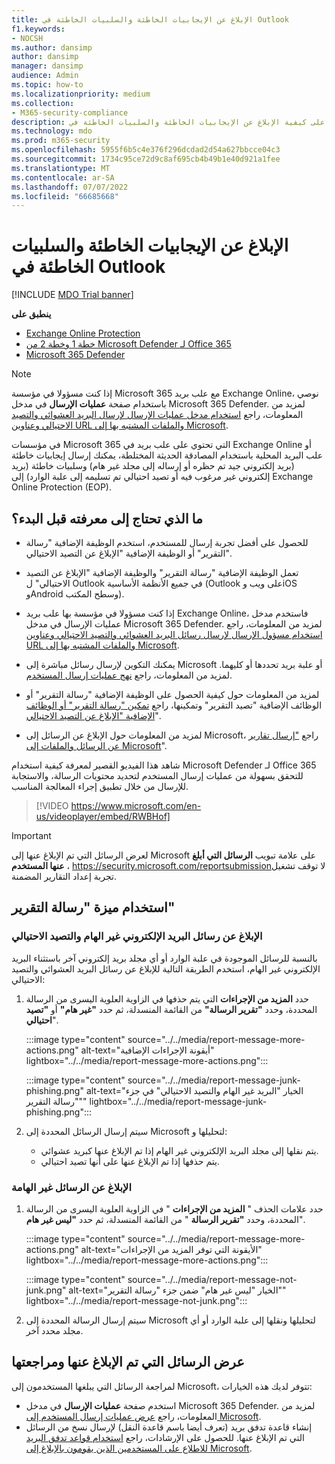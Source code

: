 ```yaml
---
title: الإبلاغ عن الإيجابيات الخاطئة والسلبيات الخاطئة في Outlook
f1.keywords:
- NOCSH
ms.author: dansimp
author: dansimp
manager: dansimp
audience: Admin
ms.topic: how-to
ms.localizationpriority: medium
ms.collection:
- M365-security-compliance
description: تعرف على كيفية الإبلاغ عن الإيجابيات الخاطئة والسلبيات الخاطئة في Outlook باستخدام ميزة "رسالة التقرير".
ms.technology: mdo
ms.prod: m365-security
ms.openlocfilehash: 5955f6b5c4e376f296dcdad2d54a627bbcce04c3
ms.sourcegitcommit: 1734c95ce72d9c8af695cb4b49b1e40d921a1fee
ms.translationtype: MT
ms.contentlocale: ar-SA
ms.lasthandoff: 07/07/2022
ms.locfileid: "66685668"
---
```

# <a name="report-false-positives-and-false-negatives-in-outlook"></a>الإبلاغ عن الإيجابيات الخاطئة والسلبيات الخاطئة في Outlook

[!INCLUDE [MDO Trial banner](../includes/mdo-trial-banner.md)]

**ينطبق على**
- [Exchange Online Protection](exchange-online-protection-overview.md)
- [خطة 1 وخطة 2 من Microsoft Defender لـ Office 365](defender-for-office-365.md)
- [Microsoft 365 Defender](../defender/microsoft-365-defender.md)

> [!NOTE]
> إذا كنت مسؤولا في مؤسسة Microsoft 365 مع علب بريد Exchange Online، نوصي باستخدام صفحة **عمليات الإرسال** في مدخل Microsoft 365 Defender. لمزيد من المعلومات، راجع [استخدام مدخل عمليات الإرسال لإرسال البريد العشوائي والتصيد الاحتيالي وعناوين URL والملفات المشتبه بها إلى Microsoft](admin-submission.md).

في مؤسسات Microsoft 365 التي تحتوي على علب بريد في Exchange Online أو علب البريد المحلية باستخدام المصادقة الحديثة المختلطة، يمكنك إرسال إيجابيات خاطئة (بريد إلكتروني جيد تم حظره أو إرساله إلى مجلد غير هام) وسلبيات خاطئة (بريد إلكتروني غير مرغوب فيه أو تصيد احتيالي تم تسليمه إلى علبة الوارد) إلى Exchange Online Protection (EOP).

## <a name="what-do-you-need-to-know-before-you-begin"></a>ما الذي تحتاج إلى معرفته قبل البدء؟

- للحصول على أفضل تجربة إرسال للمستخدم، استخدم الوظيفة الإضافية "رسالة التقرير" أو الوظيفة الإضافية "الإبلاغ عن التصيد الاحتيالي".

- تعمل الوظيفة الإضافية "رسالة التقرير" والوظيفة الإضافية "الإبلاغ عن التصيد الاحتيالي" ل Outlook في جميع الأنظمة الأساسية (Outlook على ويب وiOS وAndroid وسطح المكتب).

- إذا كنت مسؤولا في مؤسسة بها علب بريد Exchange Online، فاستخدم مدخل عمليات الإرسال في مدخل Microsoft 365 Defender. لمزيد من المعلومات، راجع [استخدام مسؤول الإرسال لإرسال رسائل البريد العشوائي والتصيد الاحتيالي وعناوين URL والملفات المشتبه بها إلى Microsoft](admin-submission.md).

- يمكنك التكوين لإرسال رسائل مباشرة إلى Microsoft أو علبة بريد تحددها أو كليهما. لمزيد من المعلومات، راجع [نهج عمليات إرسال المستخدم](user-submission.md).

- لمزيد من المعلومات حول كيفية الحصول على الوظيفة الإضافية "رسالة التقرير" أو الوظائف الإضافية "تصيد التقرير" وتمكينها، راجع [تمكين "رسالة التقرير" أو الوظائف الإضافية "الإبلاغ عن التصيد الاحتيالي](enable-the-report-message-add-in.md)".

- لمزيد من المعلومات حول الإبلاغ عن الرسائل إلى Microsoft، راجع ["إرسال تقارير عن الرسائل والملفات إلى Microsoft](report-junk-email-messages-to-microsoft.md)".

شاهد هذا الفيديو القصير لمعرفة كيفية استخدام Microsoft Defender لـ Office 365 للتحقق بسهولة من عمليات إرسال المستخدم لتحديد محتويات الرسالة، والاستجابة للإرسال من خلال تطبيق إجراء المعالجة المناسب. 
> [!VIDEO https://www.microsoft.com/en-us/videoplayer/embed/RWBHof]

> [!IMPORTANT]
> لعرض الرسائل التي تم الإبلاغ عنها إلى Microsoft على علامة تبويب **الرسائل التي أبلغ عنها المستخدم** ، <https://security.microsoft.com/reportsubmission>لا توقف تشغيل تجربة إعداد التقارير المضمنة.

## <a name="use-the-report-message-feature"></a>استخدام ميزة "رسالة التقرير"

### <a name="report-junk-and-phishing-messages"></a>الإبلاغ عن رسائل البريد الإلكتروني غير الهام والتصيد الاحتيالي

بالنسبة للرسائل الموجودة في علبة الوارد أو أي مجلد بريد إلكتروني آخر باستثناء البريد الإلكتروني غير الهام، استخدم الطريقة التالية للإبلاغ عن رسائل البريد العشوائي والتصيد الاحتيالي:

1. حدد **المزيد من الإجراءات** التي يتم حذفها في الزاوية العلوية اليسرى من الرسالة المحددة، وحدد **"تقرير الرسالة"** من القائمة المنسدلة، ثم حدد **"غير هام"** أو **"تصيد احتيالي**".

   :::image type="content" source="../../media/report-message-more-actions.png" alt-text="أيقونة الإجراءات الإضافية" lightbox="../../media/report-message-more-actions.png":::

   :::image type="content" source="../../media/report-message-junk-phishing.png" alt-text="الخيار &quot;البريد غير الهام والتصيد الاحتيالي&quot; في جزء &quot;رسالة التقرير&quot;" lightbox="../../media/report-message-junk-phishing.png":::

2. سيتم إرسال الرسائل المحددة إلى Microsoft لتحليلها و:
   - يتم نقلها إلى مجلد البريد الإلكتروني غير الهام إذا تم الإبلاغ عنها كبريد عشوائي.
   - يتم حذفها إذا تم الإبلاغ عنها على أنها تصيد احتيالي.

### <a name="report-messages-that-are-not-junk"></a>الإبلاغ عن الرسائل غير الهامة

1. حدد علامات الحذف " **المزيد من الإجراءات** " في الزاوية العلوية اليسرى من الرسالة المحددة، وحدد **"تقرير الرسالة** " من القائمة المنسدلة، ثم حدد **"ليس غير هام**".

   :::image type="content" source="../../media/report-message-more-actions.png" alt-text="الأيقونة التي توفر المزيد من الإجراءات" lightbox="../../media/report-message-more-actions.png":::

   :::image type="content" source="../../media/report-message-not-junk.png" alt-text="الخيار &quot;ليس غير هام&quot; ضمن جزء &quot;رسالة التقرير&quot;" lightbox="../../media/report-message-not-junk.png":::

2. سيتم إرسال الرسالة المحددة إلى Microsoft لتحليلها ونقلها إلى علبة الوارد أو أي مجلد محدد آخر.

## <a name="view-and-review-reported-messages"></a>عرض الرسائل التي تم الإبلاغ عنها ومراجعتها

لمراجعة الرسائل التي يبلغها المستخدمون إلى Microsoft، تتوفر لديك هذه الخيارات:

- استخدم صفحة **عمليات الإرسال** في مدخل Microsoft 365 Defender. لمزيد من المعلومات، راجع [عرض عمليات إرسال المستخدم إلى Microsoft](admin-submission.md#view-user-submissions-to-microsoft).
- إنشاء قاعدة تدفق بريد (تعرف أيضا باسم قاعدة النقل) لإرسال نسخ من الرسائل التي تم الإبلاغ عنها. للحصول على الإرشادات، راجع [استخدام قواعد تدفق البريد للاطلاع على المستخدمين الذين يقومون بالإبلاغ إلى Microsoft](/exchange/security-and-compliance/mail-flow-rules/use-rules-to-see-what-users-are-reporting-to-microsoft).
